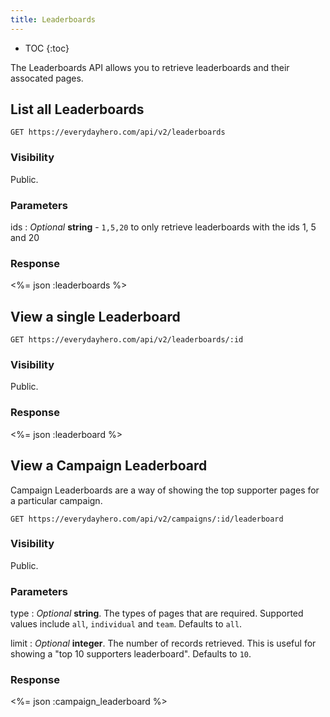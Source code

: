 ```yaml
---
title: Leaderboards
---
```


* TOC
{:toc}

The Leaderboards API allows you to retrieve leaderboards and their
assocated pages.

## List all Leaderboards

    GET https://everydayhero.com/api/v2/leaderboards

### Visibility

Public.

### Parameters

ids
: _Optional_ **string** - `1,5,20` to only retrieve leaderboards with
the ids 1, 5 and 20

### Response

<%= json :leaderboards %>

## View a single Leaderboard

    GET https://everydayhero.com/api/v2/leaderboards/:id

### Visibility

Public.

### Response

<%= json :leaderboard %>

## View a Campaign Leaderboard

Campaign Leaderboards are a way of showing the top supporter pages for a
particular campaign.

    GET https://everydayhero.com/api/v2/campaigns/:id/leaderboard

### Visibility

Public.

### Parameters

type
: _Optional_ **string**. The types of pages that are required. Supported
values include `all`, `individual` and `team`. Defaults to `all`.

limit
: _Optional_ **integer**. The number of records retrieved. This is useful
for showing a "top 10 supporters leaderboard". Defaults to `10`.

### Response

<%= json :campaign_leaderboard %>
